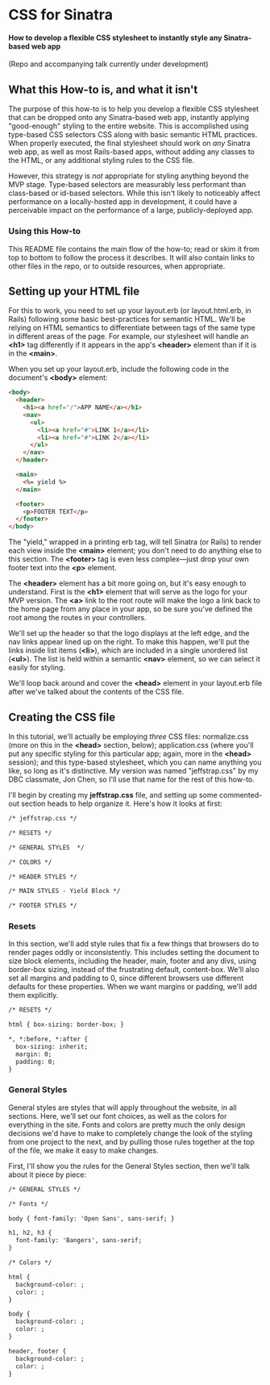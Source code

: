 # CSS for Sinatra
#### How to develop a flexible CSS stylesheet to instantly style any Sinatra-based web app
(Repo and accompanying talk currently under development)

## What this How-to is, and what it isn't
The purpose of this how-to is to help you develop a flexible CSS stylesheet that can be dropped onto any Sinatra-based web app, instantly applying "good-enough" styling to the entire website. This is accomplished using type-based CSS selectors CSS along with basic semantic HTML practices. When properly executed, the final stylesheet should work on _any_ Sinatra web app, as well as most Rails-based apps, without adding any classes to the HTML, or any additional styling rules to the CSS file.

However, this strategy is _not_ appropriate for styling anything beyond the MVP stage. Type-based selectors are measurably less performant than class-based or id-based selectors. While this isn't likely to noticeably affect performance on a locally-hosted app in development, it could have a perceivable impact on the performance of a large, publicly-deployed app.

### Using this How-to
This README file contains the main flow of the how-to; read or skim it from top to bottom to follow the process it describes. It will also contain links to other files in the repo, or to outside resources, when appropriate.

## Setting up your HTML file
For this to work, you need to set up your layout.erb (or layout.html.erb, in Rails) following some basic best-practices for semantic HTML. We'll be relying on HTML semantics to differentiate between tags of the same type in different areas of the page. For example, our stylesheet will handle an **\<h1>** tag differently if it appears in the app's **\<header>** element than if it is in the **\<main>**.

When you set up your layout.erb, include the following code in the document's **\<body>** element:
```html
<body>
  <header>
    <h1><a href="/">APP NAME</a></h1>
    <nav>
      <ul>
        <li><a href="#">LINK 1</a></li>
        <li><a href="#">LINK 2</a></li>
      </ul>
    </nav>
  </header>

  <main>
    <%= yield %>
  </main>

  <footer>
    <p>FOOTER TEXT</p>
  </footer>
</body>
```

The "yield," wrapped in a printing erb tag, will tell Sinatra (or Rails) to render each view inside the **\<main>** element; you don't need to do anything else to this section. The **\<footer>** tag is even less complex&mdash;just drop your own footer text into the **\<p>** element.

The **\<header>** element has a bit more going on, but it's easy enough to understand. First is the **\<h1>** element that will serve as the logo for your MVP version. The **\<a>** link to the root route will make the logo a link back to the home page from any place in your app, so be sure you've defined the root among the routes in your controllers.

We'll set up the header so that the logo displays at the left edge, and the nav links appear lined up on the right. To make this happen, we'll put the links inside list items (**\<li>**), which are included in a single unordered list (**\<ul>**). The list is held within a semantic **\<nav>** element, so we can select it easily for styling.

We'll loop back around and cover the **\<head>** element in your layout.erb file after we've talked about the contents of the CSS file.

## Creating the CSS file
In this tutorial, we'll actually be employing _three_ CSS files: normalize.css (more on this in the **\<head>** section, below); application.css (where you'll put any specific styling for this particular app; again, more in the **\<head>** session); and this type-based stylesheet, which you can name anything you like, so long as it's distinctive. My version was named "jeffstrap.css" by my DBC classmate, Jon Chen, so I'll use that name for the rest of this how-to.

I'll begin by creating my **jeffstrap.css** file, and setting up some commented-out section heads to help organize it. Here's how it looks at first:

```html
/* jeffstrap.css */

/* RESETS */

/* GENERAL STYLES  */

/* COLORS */

/* HEADER STYLES */

/* MAIN STYLES - Yield Block */

/* FOOTER STYLES */

```

### Resets
In this section, we'll add style rules that fix a few things that browsers do to render pages oddly or inconsistently. This includes setting the document to size block elements, including the header, main, footer and any divs, using border-box sizing, instead of the frustrating default, content-box. We'll also set all margins and padding to 0, since different browsers use different defaults for these properties. When we want margins or padding, we'll add them explicitly.

```html
/* RESETS */

html { box-sizing: border-box; }

*, *:before, *:after {
  box-sizing: inherit;
  margin: 0;
  padding: 0;
}

```

### General Styles
General styles are styles that will apply throughout the website, in all sections. Here, we'll set our font choices, as well as the colors for everything in the site. Fonts and colors are pretty much the only design decisions we'd have to make to completely change the look of the styling from one project to the next, and by pulling those rules together at the top of the file, we make it easy to make changes.

First, I'll show you the rules for the General Styles section, then we'll talk about it piece by piece:

```html
/* GENERAL STYLES */

/* Fonts */

body { font-family: 'Open Sans', sans-serif; }

h1, h2, h3 {
  font-family: 'Bangers', sans-serif;
}

/* Colors */

html {
  background-color: ;
  color: ;
}

body {
  background-color: ;
  color: ;
}

header, footer {
  background-color: ;
  color: ;
}



```


